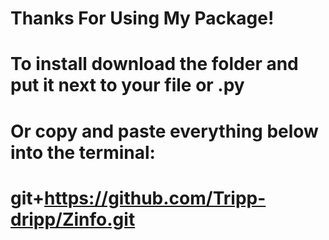 # Thanks For Using My Package!
# To install download the folder and put it next to your file or .py
# Or copy and paste everything below into the terminal:
# git+https://github.com/Tripp-dripp/Zinfo.git
